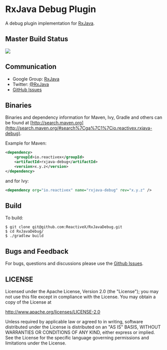 # RxJava Debug Plugin

A debug plugin implementation for [RxJava](https://github.com/ReactiveX/RxJava).

## Master Build Status

<a href='https://travis-ci.org/ReactiveX/RxJavaDebug/builds'><img src='https://travis-ci.org/ReactiveX/RxJavaDebug.svg?branch=0.x'></a>

## Communication

- Google Group: [RxJava](http://groups.google.com/d/forum/rxjava)
- Twitter: [@RxJava](http://twitter.com/RxJava)
- [GitHub Issues](https://github.com/ReactiveX/RxJavaDebug/issues)


## Binaries

Binaries and dependency information for Maven, Ivy, Gradle and others can be found at [http://search.maven.org](http://search.maven.org/#search%7Cga%7C1%7Cio.reactivex.rxjava-debug).

Example for Maven:

```xml
<dependency>
    <groupId>io.reactivex</groupId>
    <artifactId>rxjava-debug</artifactId>
    <version>x.y.z</version>
</dependency>
```
and for Ivy:

```xml
<dependency org="io.reactivex" name="rxjava-debug" rev="x.y.z" />
```

## Build

To build:

```
$ git clone git@github.com:ReactiveX/RxJavaDebug.git
$ cd RxJavaDebug/
$ ./gradlew build
```

## Bugs and Feedback

For bugs, questions and discussions please use the [Github Issues](https://github.com/ReactiveX/RxJavaDebug/issues).

 
## LICENSE

Licensed under the Apache License, Version 2.0 (the "License");
you may not use this file except in compliance with the License.
You may obtain a copy of the License at

<http://www.apache.org/licenses/LICENSE-2.0>

Unless required by applicable law or agreed to in writing, software
distributed under the License is distributed on an "AS IS" BASIS,
WITHOUT WARRANTIES OR CONDITIONS OF ANY KIND, either express or implied.
See the License for the specific language governing permissions and
limitations under the License.
